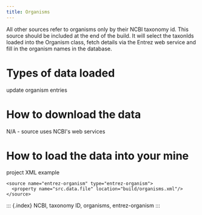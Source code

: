```yaml
---
title: Organisms
---
```


All other sources refer to organisms only by their NCBI taxonomy id.
This source should be included at the end of the build. It will select
the taxonIds loaded into the Organism class, fetch details via the
Entrez web service and fill in the organism names in the database.

Types of data loaded
====================

update organism entries

How to download the data
========================

N/A - source uses NCBI\'s web services

How to load the data into your mine
===================================

project XML example

``` {.xml}
<source name="entrez-organism" type="entrez-organism">
  <property name="src.data.file" location="build/organisms.xml"/>
</source>
```

::: {.index}
NCBI, taxonomy ID, organisms, entrez-organism
:::
